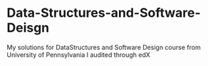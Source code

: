 # Data-Structures-and-Software-Deisgn
My solutions for DataStructures and Software Design course from University of Pennsylvania I audited through edX
